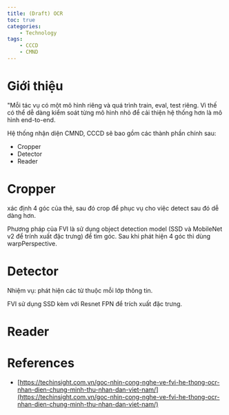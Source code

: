```yaml
---
title: (Draft) OCR
toc: true
categories:
    - Technology
tags:
    - CCCD
    - CMND
---
```

# Giới thiệu
"Mỗi tác vụ có một mô hình riêng và quá trình train, eval, test riêng. Vì thế có thể dễ dàng kiểm soát từng mô hình nhỏ để cải thiện hệ thống hơn là mô hình end-to-end.


Hệ thống nhận diện CMND, CCCD sẽ bao gồm các thành phần chính sau:
- Cropper
- Detector 
- Reader

# Cropper
xác định 4 góc của thẻ, sau đó crop để phục vụ cho việc detect sau đó dễ dàng hơn.

Phương pháp của FVI là sử dụng object detection model (SSD và MobileNet v2 để trính xuất đặc trưng) để tìm góc. Sau khi phát hiện 4 góc thì dùng warpPerspective.



# Detector
Nhiệm vụ: phát hiện các từ thuộc mỗi lớp thông tin.

FVI sử dụng SSD kèm với Resnet FPN để trích xuất đặc trưng.


# Reader


# References
- [https://techinsight.com.vn/goc-nhin-cong-nghe-ve-fvi-he-thong-ocr-nhan-dien-chung-minh-thu-nhan-dan-viet-nam/](https://techinsight.com.vn/goc-nhin-cong-nghe-ve-fvi-he-thong-ocr-nhan-dien-chung-minh-thu-nhan-dan-viet-nam/)
